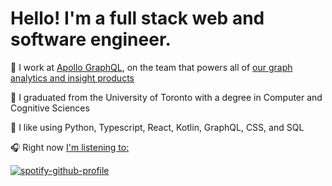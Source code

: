 # Hello! I'm a full stack web and software engineer.

🔭 I work at [Apollo GraphQL](https://www.apollographql.com/), on the team that powers all of <a href="https://www.apollographql.com/studio/observe/">our graph analytics and insight products</a> 

🧠 I graduated from the University of Toronto with a degree in Computer and Cognitive Sciences 

🤩 I like using Python, Typescript, React, Kotlin, GraphQL, CSS, and SQL
<!-- 
🤩 I like to use these languages
<img src="https://img.shields.io/badge/React%20-%2320232a.svg?&style=flat-square&logo=react&logoColor=%2361DAFB"/> <img src="https://img.shields.io/badge/Typescript%20-%23007ACC.svg?&style=flat-square&logo=typescript&logoColor=white"/> <img src="https://img.shields.io/badge/Python%20-%2314354C.svg?&style=flat-square&logo=python&logoColor=white"/> <img src="https://img.shields.io/badge/Kotlin%20-%2314354C.svg?&style=flat-square&logo=Kotlin&logoColor=white"/> <img src="https://img.shields.io/badge/GraphQL%20-%23E10098.svg?&style=flat-square&logo=graphql&logoColor=white%22" /> <img src="https://img.shields.io/badge/CSS%20-%231572B6.svg?&style=flat-square&logo=css3&logoColor=white"/> <img src="https://img.shields.io/badge/SQL-%234479A1.svg?&style=flat-square&logo=postgresql&logoColor=white"/>  -->

🎧 Right now <a href="https://sptfy.com/nikhi">I'm listening to</a><a href="https://soundcloud.com/738">:</a>

<!--- In my free time I work on helpful browser extensions at <a href="https://github.com/room738/">room738</a> 😁 

#### <a href="https://sptfy.com/nikhi">Right now I'm listening to</a><a href="https://soundcloud.com/738">:</a>-->

[![spotify-github-profile](https://spotify-github-profile.vercel.app/api/view?uid=nikhibhambra&cover_image=true&theme=natemoo-re&bar_color=53b14f&bar_color_cover=true)](https://spotify-github-profile.vercel.app/api/view?uid=nikhibhambra&redirect=true)

